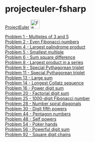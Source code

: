 # projecteuler-fsharp
<a href = "https://projecteuler.net/">ProjectEuler</a>  <a href ="http://fsharp.org/"><img height=30 width=30 alt="F# Logo" src=http://fsharp.org/img/logo.png></img></a>
<p>
<a href = "https://projecteuler.net/problem=1">Problem 1 - Multiples of 3 and 5</a>
<br>
<a href = "https://projecteuler.net/problem=2">Problem 2 - Even Fibonacci numbers</a>
<br>
<a href = "https://projecteuler.net/problem=4">Problem 4 - Largest palindrome product</a>
<br>
<a href = "https://projecteuler.net/problem=5">Problem 5 - Smallest multiple</a>
<br>
<a href = "https://projecteuler.net/problem=6">Problem 6 - Sum square difference</a>
<br>
<a href = "https://projecteuler.net/problem=8">Problem 8 - Largest product in a series</a>
<br>
<a href = "https://projecteuler.net/problem=9">Problem 9 - Special Pythagorean triplet</a>
<br>
<a href = "https://projecteuler.net/problem=11">Problem 11 - Special Pythagorean triplet</a>
<br>
<a href = "https://projecteuler.net/problem=13">Problem 13 - Large sum</a>
<br>
<a href = "https://projecteuler.net/problem=14">Problem 14 - Longest Collatz sequence</a>
<br>
<a href = "https://projecteuler.net/problem=16">Problem 16 - Power digit sum</a>
<br>
<a href = "https://projecteuler.net/problem=20">Problem 20 - Factorial digit sum</a>
<br>
<a href = "https://projecteuler.net/problem=25">Problem 25 - 1000-digit Fibonacci number</a>
<br>
<a href = "https://projecteuler.net/problem=28">Problem 28 - Number spiral diagonals</a>
<br>
<a href = "https://projecteuler.net/problem=30">Problem 30 - Digit fifth powers</a>
<br>
<a href = "https://projecteuler.net/problem=44">Problem 44 - Pentagon numbers</a>
<br>
<a href = "https://projecteuler.net/problem=48">Problem 48 - Self powers</a>
<br>
<a href = "https://projecteuler.net/problem=54">Problem 54 - Poker hands</a>
<br>
<a href = "https://projecteuler.net/problem=56">Problem 56 - Powerful digit sum</a>
<br>
<a href = "https://projecteuler.net/problem=92">Problem 92 - Square digit chains</a>
</p>

